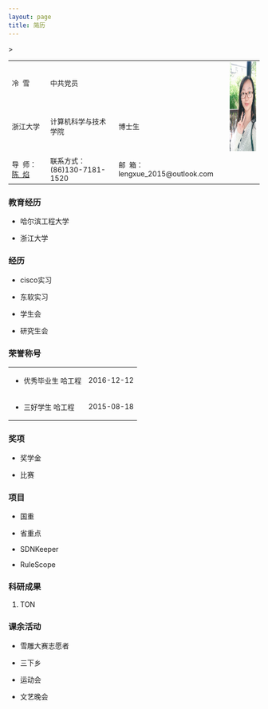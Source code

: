 ```yaml
---
layout: page
title: 简历 
---
```

<table>
	<tr>
		<td align="center" colspan="3"> </td>
		<td align="center" rowspan="3" style="vertical-align:middle"><img src="/images/leng/resume/myself.jpg" width="140" height="180" /></td>
	</tr>
	<tr>
		<td align="left">冷&nbsp;&nbsp;雪</td>
		<td align="left">中共党员</td>
		<td align="left"></td>
	</tr>
	<tr>
		<td align="left">浙江大学</td>
		<td align="left">计算机科学与技术学院</td>
		<td align="left">博士生</td> 		
	</tr>
	<tr>
		<td align="left">导&nbsp;&nbsp;师：<a href="http://www.cs.northwestern.edu/~ychen/">陈&nbsp;&nbsp;焰</a></td>
		<td align="left">联系方式：(86)130-7181-1520</td>
		<td align="left">邮&nbsp;&nbsp;箱：lengxue_2015@outlook.com</td>
		<td>  </td>>
	</tr>
</table>

### 教育经历
 * 哈尔滨工程大学
 
 * 浙江大学

### 经历
 * cisco实习

 * 东软实习

 * 学生会

 * 研究生会

### 荣誉称号
<table>
	<tr>
		<td align="left"><ul><li>优秀毕业生 哈工程</li></ul></td>
		<td align="right">2016-12-12</td>
	</tr>
	<tr>
		<td align="left"><ul><li>三好学生 哈工程</li></ul></td>
		<td align="right"><a href="http://www.lengxue.space/images/leng/resume/excellent_leader_zju.jpg"><i class='social fa fa-weibo'></i></a> 2015-08-18</td>
	</tr>
</table>

### 奖项
 * 奖学金

 * 比赛

### 项目
 * 国重

 * 省重点

 * SDNKeeper

 * RuleScope
 
### 科研成果
  1. TON

### 课余活动
 * 雪雕大赛志愿者

 * 三下乡

 * 运动会

 * 文艺晚会
